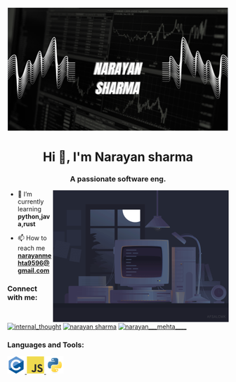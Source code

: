![logo](https://github.com/Narayan9596/Narayan9596/blob/main/Screenshot%202024-06-07%20191448.png)
<h1 align="center">Hi 👋, I'm Narayan sharma</h1>
<h3 align="center">A passionate software eng.</h3>
<img align ="right" alt="coding" width="400" img src="https://raw.githubusercontent.com/DamianSuess/DamianSuess/master/images/NightCoding.gif" alt="Night Coding GIF">

- 🌱 I’m currently learning **python,java,rust**

- 📫 How to reach me **narayanmehta9596@gmail.com**

<h3 align="left">Connect with me:</h3>
<p align="left">
<a href="https://twitter.com/internal_thought" target="blank"><img align="center" src="https://raw.githubusercontent.com/rahuldkjain/github-profile-readme-generator/master/src/images/icons/Social/twitter.svg" alt="internal_thought" height="30" width="40" /></a>
<a href="https://linkedin.com/in/narayan sharma" target="blank"><img align="center" src="https://raw.githubusercontent.com/rahuldkjain/github-profile-readme-generator/master/src/images/icons/Social/linked-in-alt.svg" alt="narayan sharma" height="30" width="40" /></a>
<a href="https://instagram.com/narayan___mehta____" target="blank"><img align="center" src="https://raw.githubusercontent.com/rahuldkjain/github-profile-readme-generator/master/src/images/icons/Social/instagram.svg" alt="narayan___mehta____" height="30" width="40" /></a>
</p>

<h3 align="left">Languages and Tools:</h3>
<p align="left"> <a href="https://www.cprogramming.com/" target="_blank" rel="noreferrer"> <img src="https://raw.githubusercontent.com/devicons/devicon/master/icons/c/c-original.svg" alt="c" width="40" height="40"/> </a> <a href="https://developer.mozilla.org/en-US/docs/Web/JavaScript" target="_blank" rel="noreferrer"> <img src="https://raw.githubusercontent.com/devicons/devicon/master/icons/javascript/javascript-original.svg" alt="javascript" width="40" height="40"/> </a> <a href="https://www.python.org" target="_blank" rel="noreferrer"> <img src="https://raw.githubusercontent.com/devicons/devicon/master/icons/python/python-original.svg" alt="python" width="40" height="40"/> </a> </p>
